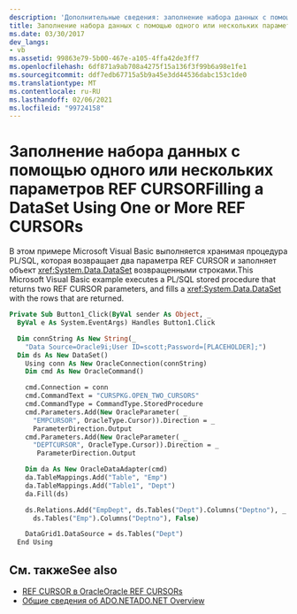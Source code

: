 ```yaml
---
description: 'Дополнительные сведения: заполнение набора данных с помощью одного или нескольких ССЫЛОЧных КУРСОРов'
title: Заполнение набора данных с помощью одного или нескольких параметров REF CURSOR
ms.date: 03/30/2017
dev_langs:
- vb
ms.assetid: 99863e79-5b00-467e-a105-4ffa42de3ff7
ms.openlocfilehash: 6df871a9ab708a4275f15a136f3f99b6a98e1fe1
ms.sourcegitcommit: ddf7edb67715a5b9a45e3dd44536dabc153c1de0
ms.translationtype: MT
ms.contentlocale: ru-RU
ms.lasthandoff: 02/06/2021
ms.locfileid: "99724158"
---
```

# <a name="filling-a-dataset-using-one-or-more-ref-cursors"></a><span data-ttu-id="58c8f-103">Заполнение набора данных с помощью одного или нескольких параметров REF CURSOR</span><span class="sxs-lookup"><span data-stu-id="58c8f-103">Filling a DataSet Using One or More REF CURSORs</span></span>

<span data-ttu-id="58c8f-104">В этом примере Microsoft Visual Basic выполняется хранимая процедура PL/SQL, которая возвращает два параметра REF CURSOR и заполняет объект <xref:System.Data.DataSet> возвращенными строками.</span><span class="sxs-lookup"><span data-stu-id="58c8f-104">This Microsoft Visual Basic example executes a PL/SQL stored procedure that returns two REF CURSOR parameters, and fills a <xref:System.Data.DataSet> with the rows that are returned.</span></span>

```vb
Private Sub Button1_Click(ByVal sender As Object, _
  ByVal e As System.EventArgs) Handles Button1.Click

  Dim connString As New String(_
    "Data Source=Oracle9i;User ID=scott;Password=[PLACEHOLDER];")
  Dim ds As New DataSet()
    Using conn As New OracleConnection(connString)
    Dim cmd As New OracleCommand()

    cmd.Connection = conn
    cmd.CommandText = "CURSPKG.OPEN_TWO_CURSORS"
    cmd.CommandType = CommandType.StoredProcedure
    cmd.Parameters.Add(New OracleParameter( _
      "EMPCURSOR", OracleType.Cursor)).Direction = _
      ParameterDirection.Output
    cmd.Parameters.Add(New OracleParameter( _
      "DEPTCURSOR", OracleType.Cursor)).Direction = _
       ParameterDirection.Output

    Dim da As New OracleDataAdapter(cmd)
    da.TableMappings.Add("Table", "Emp")
    da.TableMappings.Add("Table1", "Dept")
    da.Fill(ds)

    ds.Relations.Add("EmpDept", ds.Tables("Dept").Columns("Deptno"), _
      ds.Tables("Emp").Columns("Deptno"), False)

    DataGrid1.DataSource = ds.Tables("Dept")
  End Using
```

## <a name="see-also"></a><span data-ttu-id="58c8f-105">См. также</span><span class="sxs-lookup"><span data-stu-id="58c8f-105">See also</span></span>

- [<span data-ttu-id="58c8f-106">REF CURSOR в Oracle</span><span class="sxs-lookup"><span data-stu-id="58c8f-106">Oracle REF CURSORs</span></span>](oracle-ref-cursors.md)
- [<span data-ttu-id="58c8f-107">Общие сведения об ADO.NET</span><span class="sxs-lookup"><span data-stu-id="58c8f-107">ADO.NET Overview</span></span>](ado-net-overview.md)
